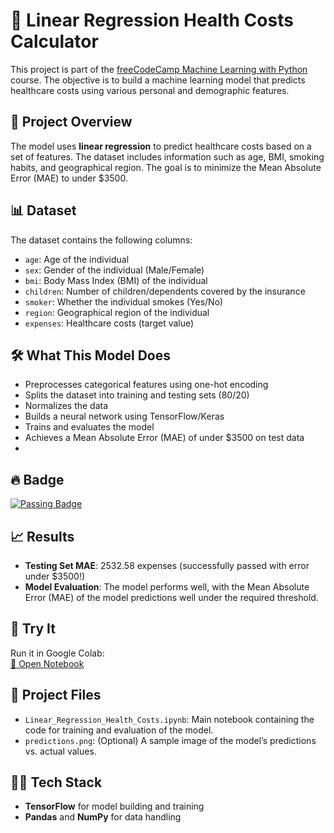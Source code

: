 # 🏥 Linear Regression Health Costs Calculator

This project is part of the [freeCodeCamp Machine Learning with Python](https://www.freecodecamp.org/learn/machine-learning-with-python/) course. The objective is to build a machine learning model that predicts healthcare costs using various personal and demographic features.

## 🚀 Project Overview

The model uses **linear regression** to predict healthcare costs based on a set of features. The dataset includes information such as age, BMI, smoking habits, and geographical region. The goal is to minimize the Mean Absolute Error (MAE) to under $3500.

## 📊 Dataset

The dataset contains the following columns:

- `age`: Age of the individual
- `sex`: Gender of the individual (Male/Female)
- `bmi`: Body Mass Index (BMI) of the individual
- `children`: Number of children/dependents covered by the insurance
- `smoker`: Whether the individual smokes (Yes/No)
- `region`: Geographical region of the individual
- `expenses`: Healthcare costs (target value)

## 🛠️ What This Model Does
- Preprocesses categorical features using one-hot encoding
- Splits the dataset into training and testing sets (80/20)
- Normalizes the data
- Builds a neural network using TensorFlow/Keras
- Trains and evaluates the model
- Achieves a Mean Absolute Error (MAE) of under $3500 on test data
- 
## 🔥 Badge

[![Passing Badge](https://img.shields.io/badge/Passed%20Challenge-✅%20%243500%20-%2336c541)](https://github.com/your-username/health-costs-regression)

## 📈 Results

- **Testing Set MAE**: 2532.58 expenses (successfully passed with error under $3500!)
- **Model Evaluation**: The model performs well, with the Mean Absolute Error (MAE) of the model predictions well under the required threshold.

## 🔗 Try It

Run it in Google Colab:  
[📓 Open Notebook]([https://colab.research.google.com/drive/1SxbDdUh8_N9-p1XstanLobm22nBluao0?usp=sharing](https://colab.research.google.com/drive/1VkdWVsF-knTtrBV-bHw3XdoR1qM1FMVt?usp=sharing))
## 📂 Project Files

- `Linear_Regression_Health_Costs.ipynb`: Main notebook containing the code for training and evaluation of the model.
- `predictions.png`: (Optional) A sample image of the model’s predictions vs. actual values.

## 👨‍💻 Tech Stack

- **TensorFlow** for model building and training
- **Pandas** and **NumPy** for data handling
